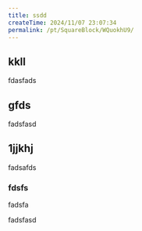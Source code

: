 ```yaml
---
title: ssdd
createTime: 2024/11/07 23:07:34
permalink: /pt/SquareBlock/WQuokhU9/
---
```


## kkll
fdasfads

## gfds
fadsfasd

## 1jjkhj
fadsafds

### fdsfs 
fadsfa


fadsfasd
